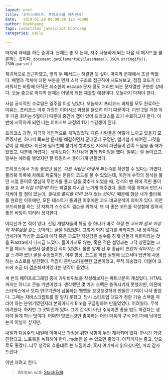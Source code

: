 ```yaml
---
layout: post
title: '코드스테이츠: 프리코스를 마치면서'
date:   2019-01-28 00:00:00.123 +0900
author: Rockheung
tags: codestates javascript bootcamp
categories: Daily

---
```


마지막 과제를 하는 중이다. 문제는 총 세 문제, 자주 사용하게 되는 다음 세 메서드를 클론하는 것이다.  `document.getElementsByClassName()`, `JSON.stringify()`, `JSON.parse()`

재귀적으로 접근하였고, 앞의 두 메서드는 해결한 듯 싶다. 마지막 문제에서 조금 막혔다. 배열과 객체에 대한 부분을 먼저 스택 구조로 접근하여 시도해보고, 점점 코드가 더러워지는 바람에 아직은 최소한의 escape 문자 정도 처리만 되는 문자열만 구현한 상태다. 오늘 중으로 마지막 문제는 어떻게 되든 제출할 예정이다. 오늘까지 마쳐야 한다.

사실 공식적인 수료일은 일주일 이상 남았다. 오늘까지 프리코스 과제를 모두 완료하는 이유는, 프리코스 이후 과정인 이머시브 과정을 들으려 하기 때문이다. 이번 2월 과정 이후 다음 회차는 5월이기 때문에 중간에 갭이 있어 프리코스를 조기 수료하고자 한다. 이번에 시작하게 되면 나는 이머시브 과정의 11기 수강생이 된다.

프리코스 과정, 지극히 개인적으로 *재미있었다*. 다른 사람들은 어떻게 느끼고 있을지 모르겠지만, 하나씩 목표한 문제를 해결하면서 군데군데 구멍난, 얼기설기 짜여진 그것을 같이 잘 메꿨다. 이전에 필요할때 성기게 쌓여있던 지식의 파편들이 간혹 도움을 줄 때가 있었고, 덕분에 어렵다는 생각보다는 자신감과 함께 타이핑을 했다. 일부는 잘 돌아갔고, 일부는 에러를 뱉었지만 잘 타일러서 돌아가게 만들었다.

프리코스에서 가장 좋았던 점은, *다른 사람은 어떻게 짜는지*를 확인할 수 있다는 거였다. 풀리퀘 목록에 차례로 제출하는 분들의 코드를 볼 수 있었는데, 이전에 수학의 정석을 풀던 시절 종이로 열심히 무언가를 풀고 답을 맞추게 되었을 때, 정석의 맨 뒤에 적힌 풀이를 보고 *와 이걸 이렇게?* 하는 희열을 다시금 느끼게 해주었다. 물론 이를 위해서 반드시 지켜야 할 점이 있는데, *절대로 풀이를 미리 보지 않는 것이다*.  때문에 항상 내가 풀리퀘를 완료한 이후에만, 모든 테스트가 통과된 이후에만 코드 비교분석이 의미가 있다. 이런 코드리뷰를 하는 것 자체가 스스로의 겸손을 위해서, 또 더 좋은 코드를 작성함에 있어서 좋은 바탕이 되리라 생각한다.

어디선가 본 적이 있다. 신입 개발자들의 특징 중 하나가 바로 *직접 짠 코드에 필요 이상의 자부심을 같는 것*이라는 글을 읽었었다. 그렇게 되지 않기를 바라지만, 내 생각대로 밤새가며 작성한 코드에 애착 혹은 과도한 자신감은 실수를 하게 만들기 마련이라는 것을 Piazza에서 다시금 느꼈다. 돌아가지도 않는, 혹은 적은 설명과는 그닥 상관없는 코드를 예시도 들면서 설명했던 적이 있었다. 물론 알게 된 후 황급히 *한없이 작아지는 것을 느끼며* 썼던 글을 수정했지만, 이후 항상, 코드를 직접 실행해 보고서야 답변에 사용하는 스스로를 발견했다. 적잖이 혼란스러울뻔한 답변이었고, 무척 죄송했다. 더불어 코드에 조금 더 겸손해져야겠다는 생각이 들었다.

세 번의 페어프로그래밍 중에 가위바위보를 작성해보자는 파트너분이 계셨었다. HTML까지는 아니고 콘솔 기반이었다. 생각했던 몇 가지 스펙은 충족시키지 못했지만, 이전에 스타벅스에서 모여 연구기관에 납품하는 웹앱을 꼬깃꼬깃하게 만들던 기억이 나서 좋았다. 그때는 자바스크립트를 잘 알지 못했고, 당시 스타트업 대표가 정한 기술 스택을 따라야 하는 분위기였던지라 본의아니게 Elm을 구글링하여 만들었었다. 어려웠다. 무척 어려웠다. 하지만 그 *맛*이란게 있다. 그게 간식이 아닌 주식이면 좋을 법도 하겠다는 생각이 들게 하는 맛이다. 어쩌면 맛있는것만 좋아하는 어린 마음이 구석 어딘가에 남아있는게 아닐까 싶지만.

내일과 다음주의 내일에 이머시브 과정을 위한 시험이 두번 계획되어 있다. 한시간 가량 진행되고, 노트북을 녹화해야 한다. mdn은 쓸 수 있으면 좋겠다. 아직까지는 좋고, 앞으로도 좋겠다. 너무 생각의 흐름대로 쓴 느낌이라, 혹시 여기까지 읽으셨다면, 미리 감사드린다.

이만 자려고 한다.

> Written with [StackEdit](https://stackedit.io/).



